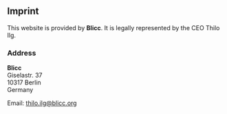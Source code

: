 ## Imprint

This website is provided by **Blicc**. It is legally represented by the CEO Thilo Ilg.  

### Address  
  
**Blicc**  
Giselastr. 37  
10317 Berlin  
Germany  
  
Email: thilo.ilg@blicc.org  
